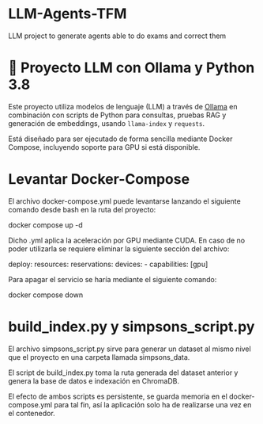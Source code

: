 # LLM-Agents-TFM
LLM project to generate agents able to do exams and correct them

# 🧠 Proyecto LLM con Ollama y Python 3.8

Este proyecto utiliza modelos de lenguaje (LLM) a través de [Ollama](https://ollama.com/) en combinación con scripts de Python para consultas, pruebas RAG y generación de embeddings, usando `llama-index` y `requests`.

Está diseñado para ser ejecutado de forma sencilla mediante Docker Compose, incluyendo soporte para GPU si está disponible.

# Levantar Docker-Compose

El archivo docker-compose.yml puede levantarse lanzando el siguiente comando desde bash en la ruta del proyecto:

docker compose up -d

Dicho .yml aplica la aceleración por GPU mediante CUDA. En caso de no poder utilizarla se requiere eliminar la siguiente sección del archivo:

deploy:
  resources:
    reservations:
      devices:
        - capabilities: [gpu]

Para apagar el servicio se haría mediante el siguiente comando:

docker compose down

# build_index.py y simpsons_script.py

El archivo simpsons_script.py sirve para generar un dataset al mismo nivel que el proyecto en una carpeta llamada simpsons_data.

El script de build_index.py toma la ruta generada del dataset anterior y genera la base de datos e indexación en ChromaDB.

El efecto de ambos scripts es persistente, se guarda memoria en el docker-compose.yml para tal fin, así la aplicación solo ha de realizarse una vez en el contenedor.
